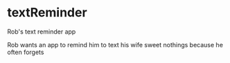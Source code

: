 # textReminder
Rob's text reminder app

Rob wants an app to remind him to text his wife sweet nothings because he often forgets 


